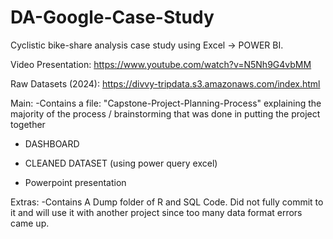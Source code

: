 # DA-Google-Case-Study
Cyclistic bike-share analysis case study using Excel -> POWER BI. 

Video Presentation: https://www.youtube.com/watch?v=N5Nh9G4vbMM

Raw Datasets (2024): https://divvy-tripdata.s3.amazonaws.com/index.html

Main:
-Contains a file: "Capstone-Project-Planning-Process" explaining the majority of the process / brainstorming that was done in putting the project together

- DASHBOARD

- CLEANED DATASET (using power query excel)

- Powerpoint presentation


Extras:
-Contains A Dump folder of R and SQL Code. Did not fully commit to it and will use it with another project since too many data format errors came up.




		
	






